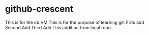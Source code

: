 # github-crescent
This is for the db VM
This is for the purpose of learning git.
Firts add 
Second Add
Third Add
This addition from local repo
